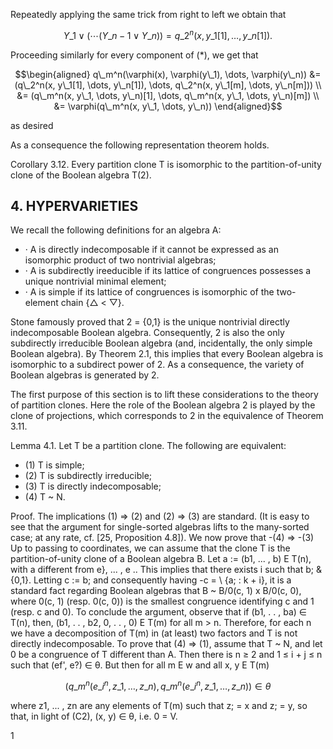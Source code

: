Repeatedly applying the same trick from right to left we obtain that

$$Y\_1 \vee (\cdots (Y\_{n-1} \vee Y\_n)) = q\_2^n(x, y\_1[1], \ldots, y\_n[1]).$$

Proceeding similarly for every component of (\*), we get that

$$\begin{aligned} q\_m^n(\varphi(x), \varphi(y\_1), \dots, \varphi(y\_n)) &= (q\_2^n(x, y\_1[1], \dots, y\_n[1]), \dots, q\_2^n(x, y\_1[m], \dots, y\_n[m])) \\ &= (q\_m^n(x, y\_1, \dots, y\_n)[1], \dots, q\_m^n(x, y\_1, \dots, y\_n)[m]) \\ &= \varphi(q\_m^n(x, y\_1, \dots, y\_n)) \end{aligned}$$

as desired

As a consequence the following representation theorem holds.

Corollary 3.12. Every partition clone T is isomorphic to the partition-of-unity clone of the Boolean algebra T(2).

## 4. HYPERVARIETIES

We recall the following definitions for an algebra A:

- · A is directly indecomposable if it cannot be expressed as an isomorphic product of two nontrivial algebras;
- · A is subdirectly ireeducible if its lattice of congruences possesses a unique nontrivial minimal element;
- · A is simple if its lattice of congruences is isomorphic of the two-element chain {△ < ▽}.

Stone famously proved that 2 = {0,1} is the unique nontrivial directly indecomposable Boolean algebra. Consequently, 2 is also the only subdirectly irreducible Boolean algebra (and, incidentally, the only simple Boolean algebra). By Theorem 2.1, this implies that every Boolean algebra is isomorphic to a subdirect power of 2. As a consequence, the variety of Boolean algebras is generated by 2.

The first purpose of this section is to lift these considerations to the theory of partition clones. Here the role of the Boolean algebra 2 is played by the clone of projections, which corresponds to 2 in the equivalence of Theorem 3.11.

Lemma 4.1. Let T be a partition clone. The following are equivalent:

- (1) T is simple;
- (2) T is subdirectly irreducible;
- (3) T is directly indecomposable;
- (4) T ~ N.

Proof. The implications (1) => (2) and (2) => (3) are standard. (It is easy to see that the argument for single-sorted algebras lifts to the many-sorted case; at any rate, cf. [25, Proposition 4.8]). We now prove that -(4) => -(3) Up to passing to coordinates, we can assume that the clone T is the partition-of-unity clone of a Boolean algebra B. Let a := (b1, ... , b) E T(n), with a different from e}, ... , e .. This implies that there exists i such that b; & {0,1}. Letting c := b; and consequently having -c = \ {a; : k + i}, it is a standard fact regarding Boolean algebras that B ~ B/0(c, 1) x B/0(c, 0), where 0(c, 1) (resp. 0(c, 0)) is the smallest congruence identifying c and 1 (resp. c and 0). To conclude the argument, observe that if (b1, . . , ba) ∈ T(n), then, (b1, . . , b2, 0, . . , 0) E T(m) for all m > n. Therefore, for each n we have a decomposition of T(m) in (at least) two factors and T is not directly indecomposable. To prove that (4) => (1), assume that T ~ N, and let 0 be a congruence of T different than A. Then there is n ≥ 2 and 1 ≤ i + j ≤ n such that (ef', e?) ∈ θ. But then for all m E w and all x, y E T(m)

$$(q\_m^n(e\_i^n, z\_1, \dots, z\_n), q\_m^n(e\_i^n, z\_1, \dots, z\_n)) \in \theta$$

where z1, ... , zn are any elements of T(m) such that z; = x and z; = y, so that, in light of (C2), (x, y) ∈ θ, i.e. 0 = V.

1